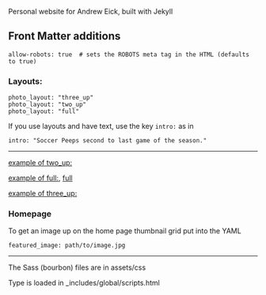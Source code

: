 Personal website for Andrew Eick, built with Jekyll

## Front Matter additions

```allow-robots: true  # sets the ROBOTS meta tag in the HTML (defaults to true)```


### Layouts:

```
photo_layout: "three_up"
photo_layout: "two_up"
photo_layout: "full"
```

If you use layouts and have text, use the key ```intro:``` as in 

``` 
intro: "Soccer Peeps second to last game of the season."
```

---

[example of two_up:](https://www.eick.us/family/2014/11/16/all-star-tournament-day-2%20copy/)

[example of full:](https://www.eick.us/family/2014/12/06/jasmine-and-julia/), [full](/family/2014/12/19/busy-week/)

[example of three_up:](https://www.eick.us/family/2014/11/15/all-star-tournament-day-1/)

### Homepage
To get an image up on the home page thumbnail grid put into the YAML

```
featured_image: path/to/image.jpg
```

---

The Sass (bourbon) files are in assets/css

Type is loaded in _includes/global/scripts.html